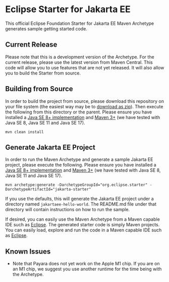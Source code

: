 # Eclipse Starter for Jakarta EE
This official Eclipse Foundation Starter for Jakarta EE Maven Archetype generates sample getting started code.

## Current Release
Please note that this is a development version of the Archetype. For the current release, please use the latest version from Maven Central. This code will allow you to use features that are not yet released. It will also allow you to build the Starter from source.

## Building from Source
In order to build the project from source, please download this repository on your file system (the easiest way may be to [download as zip](https://github.com/eclipse-ee4j/starter/archive/refs/heads/master.zip)). Then execute the following from this directory or the parent. Please ensure you have installed a [Java SE 8+ implementation](https://adoptium.net/?variant=openjdk8) and [Maven 3+](https://maven.apache.org/download.cgi) (we have tested with Java SE 8, Java SE 11 and Java SE 17).

```
mvn clean install
```

## Generate Jakarta EE Project
In order to run the Maven Archetype and generate a sample Jakarta EE project, please execute the following. Please ensure you have installed a [Java SE 8+ implementation](https://adoptium.net/?variant=openjdk8) and [Maven 3+](https://maven.apache.org/download.cgi) (we have tested with Java SE 8, Java SE 11 and Java SE 17).

```
mvn archetype:generate -DarchetypeGroupId="org.eclipse.starter" -DarchetypeArtifactId="jakarta-starter"
```

If you use the defaults, this will generate the Jakarta EE project under a directory named `jakartaee-hello-world`. The README.md file 
under that directory will contain instructions on how to run the sample.

If desired, you can easily use the Maven Archetype from a Maven capable IDE such as [Eclipse](https://www.eclipse.org/ide). The generated starter code is simply Maven projects. You can easily load, explore and run the code in a Maven capable IDE such as [Eclipse](https://www.eclipse.org/ide).

## Known Issues
* Note that Payara does not yet work on the Apple M1 chip. If you are on an M1 chip, we suggest you use another runtime for the time being with the Archetype.